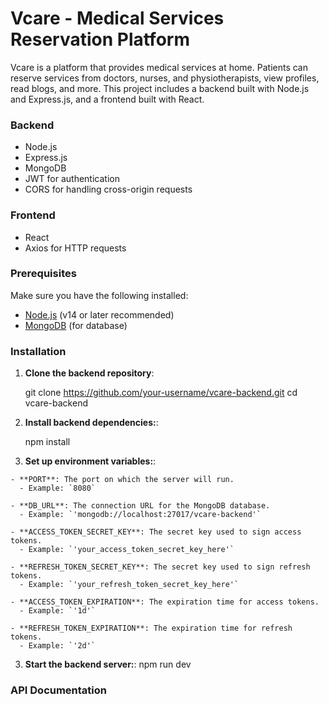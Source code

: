 # Vcare - Medical Services Reservation Platform

Vcare is a platform that provides medical services at home. Patients can reserve services from doctors, nurses, and physiotherapists, view profiles, read blogs, and more. This project includes a backend built with Node.js and Express.js, and a frontend built with React.

### Backend

- Node.js
- Express.js
- MongoDB
- JWT for authentication
- CORS for handling cross-origin requests

### Frontend

- React
- Axios for HTTP requests

### Prerequisites

Make sure you have the following installed:

- [Node.js](https://nodejs.org/) (v14 or later recommended)
- [MongoDB](https://www.mongodb.com/) (for database)

### Installation

1. **Clone the backend repository**:
   
   git clone https://github.com/your-username/vcare-backend.git
   cd vcare-backend


2. **Install backend dependencies:**:

   npm install

3. **Set up environment variables:**:

```env
- **PORT**: The port on which the server will run.
  - Example: `8080`
  
- **DB_URL**: The connection URL for the MongoDB database.
  - Example: `'mongodb://localhost:27017/vcare-backend'`

- **ACCESS_TOKEN_SECRET_KEY**: The secret key used to sign access tokens.
  - Example: `'your_access_token_secret_key_here'`

- **REFRESH_TOKEN_SECRET_KEY**: The secret key used to sign refresh tokens.
  - Example: `'your_refresh_token_secret_key_here'`

- **ACCESS_TOKEN_EXPIRATION**: The expiration time for access tokens.
  - Example: `'1d'`

- **REFRESH_TOKEN_EXPIRATION**: The expiration time for refresh tokens.
  - Example: `'2d'`
```

3. **Start the backend server:**:
   npm run dev

### API Documentation
